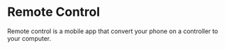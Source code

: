 # Remote Control

Remote control is a mobile app that convert your phone on a controller to your computer. 
